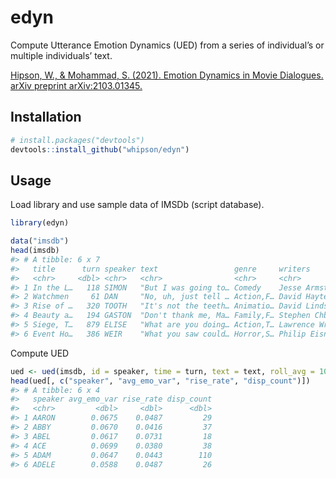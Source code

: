 
<!-- README.md is generated from README.Rmd. Please edit that file -->

# edyn

Compute Utterance Emotion Dynamics (UED) from a series of individual’s
or multiple individuals’ text.

[Hipson, W., & Mohammad, S. (2021). Emotion Dynamics in Movie Dialogues.
arXiv preprint arXiv:2103.01345.](https://arxiv.org/abs/2103.01345)

## Installation

``` r
# install.packages("devtools")
devtools::install_github("whipson/edyn")
```

## Usage

Load library and use sample data of IMSDb (script database).

``` r
library(edyn)

data("imsdb")
head(imsdb)
#> # A tibble: 6 x 7
#>   title      turn speaker text                 genre     writers            date
#>   <chr>     <dbl> <chr>   <chr>                <chr>     <chr>             <dbl>
#> 1 In the L…   118 SIMON   "But I was going to… Comedy    Jesse Armstrong,…  2009
#> 2 Watchmen     61 DAN     "No, uh, just tell … Action,F… David Hayter,Ale…    NA
#> 3 Rise of …   320 TOOTH   "It's not the teeth… Animatio… David Lindsay-Ab…    NA
#> 4 Beauty a…   194 GASTON  "Don't thank me, Ma… Family,F… Stephen Chbosky,…  2016
#> 5 Siege, T…   879 ELISE   "What are you doing… Action,T… Lawrence Wright,…    NA
#> 6 Event Ho…   386 WEIR    "What you saw could… Horror,S… Philip Eisner,     1997
```

Compute UED

``` r
ued <- ued(imsdb, id = speaker, time = turn, text = text, roll_avg = 10, min_count = 200, summarise = TRUE)
head(ued[, c("speaker", "avg_emo_var", "rise_rate", "disp_count")])
#> # A tibble: 6 x 4
#>   speaker avg_emo_var rise_rate disp_count
#>   <chr>         <dbl>     <dbl>      <dbl>
#> 1 AARON        0.0675    0.0487         29
#> 2 ABBY         0.0670    0.0416         37
#> 3 ABEL         0.0617    0.0731         18
#> 4 ACE          0.0699    0.0380         38
#> 5 ADAM         0.0647    0.0443        110
#> 6 ADELE        0.0588    0.0487         26
```
